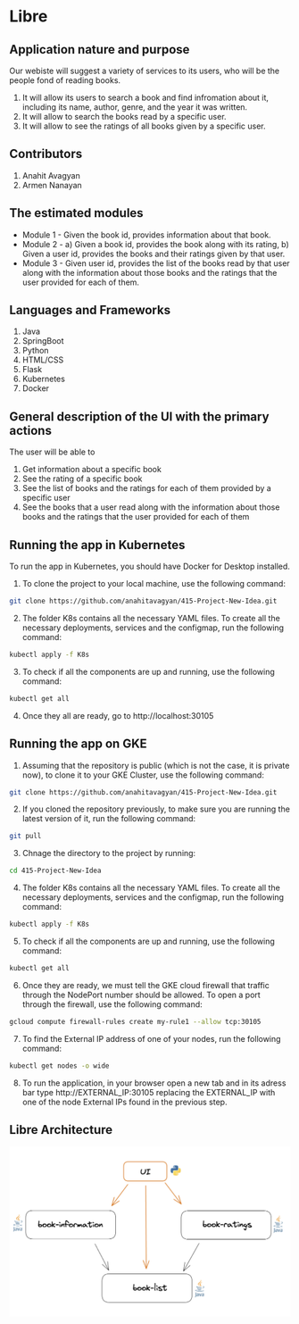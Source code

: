 # Libre

## Application nature and purpose

Our webiste will suggest a variety of services to its users, who will be the people fond of reading books. 
1. It will allow its users to search a book and find infromation about it, including its name, author, genre, and the year it was written. 
2. It will allow to search the books read by a specific user. 
3. It will allow to see the ratings of all books given by a specific user. 

## Contributors

1. Anahit Avagyan 
2. Armen Nanayan 

## The estimated modules

- Module 1   -  Given the book id, provides information about that book. 
- Module 2   -  a) Given a book id, provides the book along with its rating, 
                b) Given a user id, provides the books and their ratings given by that user. 
- Module 3   -  Given user id, provides the list of the books read by that user along with the information about those books and                             the ratings that the user provided for each of them.  

## Languages and Frameworks 

1. Java
2. SpringBoot
3. Python
4. HTML/CSS
5. Flask
3. Kubernetes
4. Docker

## General description of the UI with the primary actions
The user will be able to 
1. Get information about a specific book 
2. See the rating of a specific book 
3. See the list of books and the ratings for each of them provided by a specific user 
5. See the books that a user read along with the information about those books and the ratings that the user provided for each of them

## Running the app in Kubernetes 
To run the app in Kubernetes, you should have Docker for Desktop installed.  
1. To clone the project to your local machine, use the following command:
```sh
git clone https://github.com/anahitavagyan/415-Project-New-Idea.git
```
2. The folder K8s contains all the necessary YAML files. To create all the necessary deployments, services and the configmap, run the following command:  
```sh
kubectl apply -f K8s
```
3. To check if all the components are up and running, use the following command:
```sh
kubectl get all
```
4. Once they all are ready, go to http://localhost:30105

## Running the app on GKE
1. Assuming that the repository is public (which is not the case, it is private now), to clone it to your GKE Cluster, use the following command:
```sh
git clone https://github.com/anahitavagyan/415-Project-New-Idea.git
```
2. If you cloned the repository previously, to make sure you are running the latest version of it, run the following command:
```sh
git pull
```
3. Chnage the directory to the project by running:
```sh
cd 415-Project-New-Idea
```
4. The folder K8s contains all the necessary YAML files. To create all the necessary deployments, services and the configmap, run the following command:  
```sh
kubectl apply -f K8s
```
5. To check if all the components are up and running, use the following command:
```sh
kubectl get all
```
6. Once they are ready, we must tell the GKE cloud firewall that traffic through the NodePort number should be allowed. To open a port through the firewall, use the following command:
```sh
gcloud compute firewall-rules create my-rule1 --allow tcp:30105
```
7. To find the External IP address of one of your nodes, run the following command:
```sh
kubectl get nodes -o wide
```
8. To run the application, in your browser open a new tab and in its adress bar type http://EXTERNAL_IP:30105 replacing the EXTERNAL_IP with one of the node External IPs found in the previous step.  

## Libre Architecture 
![The Architecture of the Libre app.](https://github.com/anahitavagyan/415-Project-New-Idea/blob/main/Libre%20Architecture.png)
